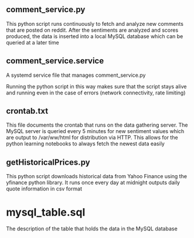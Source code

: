 ## comment_service.py

This python script runs continuously to fetch and analyze new comments that are posted on reddit.  After the sentiments are analyzed and scores produced, the data is inserted into a local MySQL database which can be queried at a later time

## comment_service.service

A systemd service file that manages comment_service.py

Running the python script in this way makes sure that the script stays alive and running even in the case of errors (network connectivity, rate limiting)

## crontab.txt

This file documents the crontab that runs on the data gathering server.  The MySQL server is queried every 5 minutes for new sentiment values which are output to /var/ww/html for distribution via HTTP.  This allows for the python learning notebooks to always fetch the newest data easily

## getHistoricalPrices.py

This python script downloads historical data from Yahoo Finance using the yfinance python library.  It runs once every day at midnight outputs daily quote information in csv format

# mysql_table.sql

The description of the table that holds the data in the MySQL database